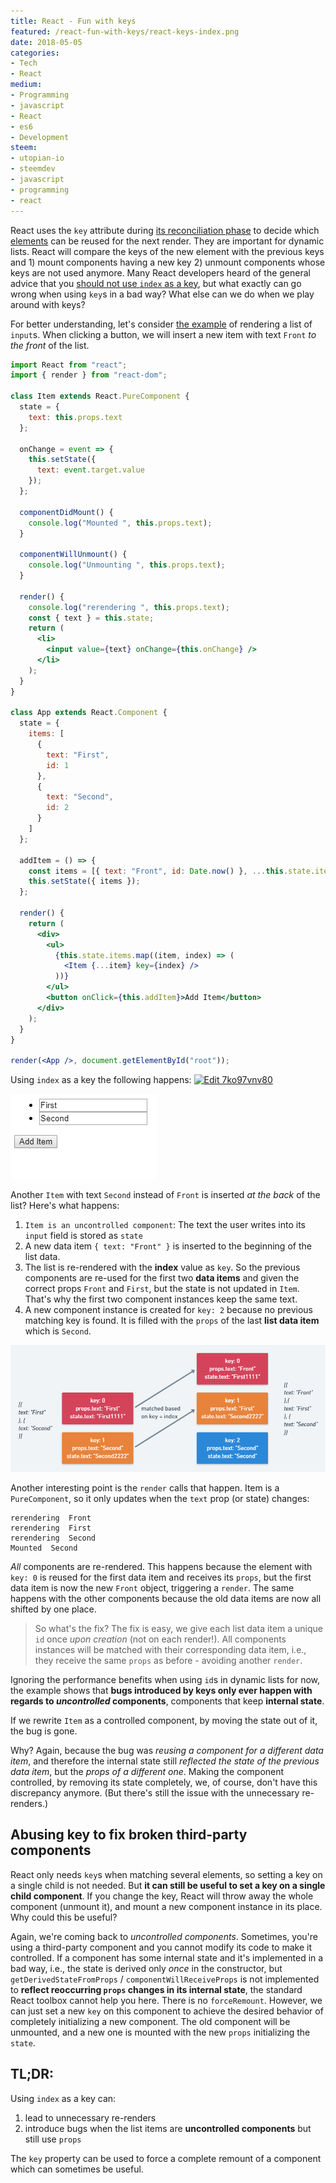 ```yaml
---
title: React - Fun with keys
featured: /react-fun-with-keys/react-keys-index.png
date: 2018-05-05
categories:
- Tech
- React
medium:
- Programming
- javascript
- React
- es6
- Development
steem:
- utopian-io
- steemdev
- javascript
- programming
- react
---
```


React uses the `key` attribute during [its reconciliation phase](https://reactjs.org/docs/reconciliation.html) to decide which [elements](https://reactjs.org/blog/2015/12/18/react-components-elements-and-instances.html) can be reused for the next render.
They are important for dynamic lists. React will compare the keys of the new element with the previous keys and 1) mount components having a new key 2) unmount components whose keys are not used anymore.
Many React developers heard of the general advice that you [should not use `index` as a key](https://medium.com/@robinpokorny/index-as-a-key-is-an-anti-pattern-e0349aece318), but what exactly can go wrong when using `key`s in a bad way? What else can we do when we play around with keys?

For better understanding, let's consider [the example](https://codesandbox.io/s/7ko97vnv80) of rendering a list of `input`s.
When clicking a button, we will insert a new item with text `Front` _to the front_ of the list.

```jsx
import React from "react";
import { render } from "react-dom";

class Item extends React.PureComponent {
  state = {
    text: this.props.text
  };

  onChange = event => {
    this.setState({
      text: event.target.value
    });
  };

  componentDidMount() {
    console.log("Mounted ", this.props.text);
  }

  componentWillUnmount() {
    console.log("Unmounting ", this.props.text);
  }

  render() {
    console.log("rerendering ", this.props.text);
    const { text } = this.state;
    return (
      <li>
        <input value={text} onChange={this.onChange} />
      </li>
    );
  }
}

class App extends React.Component {
  state = {
    items: [
      {
        text: "First",
        id: 1
      },
      {
        text: "Second",
        id: 2
      }
    ]
  };

  addItem = () => {
    const items = [{ text: "Front", id: Date.now() }, ...this.state.items];
    this.setState({ items });
  };

  render() {
    return (
      <div>
        <ul>
          {this.state.items.map((item, index) => (
            <Item {...item} key={index} />
          ))}
        </ul>
        <button onClick={this.addItem}>Add Item</button>
      </div>
    );
  }
}

render(<App />, document.getElementById("root"));

```

Using `index` as a key the following happens:
[![Edit 7ko97vnv80](https://codesandbox.io/static/img/play-codesandbox.svg)](https://codesandbox.io/s/7ko97vnv80)

![React Keys Index](./react-keys-index.gif)

Another `Item` with text `Second` instead of `Front` is inserted _at the back_ of the list?
Here's what happens:
1. `Item is an uncontrolled component`: The text the user writes into its `input` field is stored as `state`
1. A new data item `{ text: "Front" }` is inserted to the beginning of the list data.
1. The list is re-rendered with the **index** value as `key`. So the previous components are re-used for the first two **data items** and given the correct props `Front` and `First`, but the state is not updated in `Item`. That's why the first two component instances keep the same text.
1.  A new component instance is created for `key: 2` because no previous matching key is found. It is filled with the `props` of the last **list data item** which is `Second`.

![React Keys Index Explanation](./react-keys-index.png)

Another interesting point is the `render` calls that happen. Item is a `PureComponent`, so it only updates when the `text` prop (or state) changes:
```
rerendering  Front
rerendering  First
rerendering  Second
Mounted  Second
```

*All* components are re-rendered. This happens because the element with `key: 0` is reused for the first data item and receives its `props`, but the first data item is now the new `Front` object, triggering a `render`. The same happens with the other components because the old data items are now all shifted by one place.

> So what's the fix?
The fix is easy, we give each list data item a unique `id` once _upon creation_ (not on each render!).
All components instances will be matched with their corresponding data item, i.e., they receive the same `props` as before - avoiding another `render`.

Ignoring the performance benefits when using `id`s in dynamic lists for now, the example shows that **bugs introduced by keys only ever happen with regards to _uncontrolled_ components**, components that keep **internal state**.

If we rewrite `Item` as a controlled component, by moving the state out of it, the bug is gone.

Why? Again, because the bug was _reusing a component for a different data item_, and therefore the internal state still _reflected the state of the previous data item_, but the _props of a different one_.
Making the component controlled, by removing its state completely, we, of course, don't have this discrepancy anymore. (But there's still the issue with the unnecessary re-renders.)

## Abusing key to fix broken third-party components
React only needs `key`s when matching several elements, so setting a key on a single child is not needed.
But **it can still be useful to set a key on a single child component**.
If you change the key, React will throw away the whole component (unmount it), and mount a new component instance in its place.
Why could this be useful?

Again, we're coming back to _uncontrolled components_. Sometimes, you're using a third-party component and you cannot modify its code to make it controlled.
If a component has some internal state and it's implemented in a bad way, i.e., the state is derived only _once_ in the constructor, but `getDerivedStateFromProps` / `componentWillReceiveProps` is not implemented to **reflect reoccurring `props` changes in its internal state**, the standard React toolbox cannot help you here. There is no `forceRemount`.
However, we can just set a new `key` on this component to achieve the desired behavior of completely initializing a new component. The old component will be unmounted, and a new one is mounted with the new `props` initializing the `state`.

## TL;DR:
Using `index` as a key can:
1. lead to unnecessary re-renders
2. introduce bugs when the list items are **uncontrolled components** but still use `props`

The `key` property can be used to force a complete remount of a component which can sometimes be useful.
